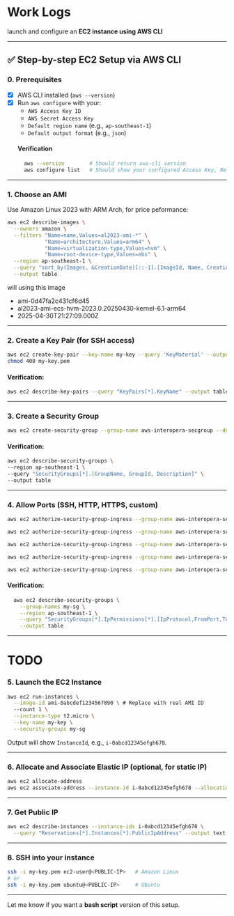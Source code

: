 # **Work Logs** 
launch and configure an **EC2 instance using AWS CLI**

---

## ✅ Step-by-step EC2 Setup via AWS CLI

### **0. Prerequisites**
- [x] AWS CLI installed (`aws --version`)
- [x] Run `aws configure` with your:
  - `AWS Access Key ID`
  - `AWS Secret Access Key`
  - `Default region name` (e.g., `ap-southeast-1`)
  - `Default output format` (e.g., `json`)
  #### Verification 
  ```bash
    aws --version        # Should return aws-cli version
    aws configure list   # Should show your configured Access Key, Region, etc.
  ```
---

### **1. Choose an AMI**
Use Amazon Linux 2023 with ARM Arch, for price peformance:

  ```bash
  aws ec2 describe-images \
    --owners amazon \
    --filters "Name=name,Values=al2023-ami-*" \
              "Name=architecture,Values=arm64" \
              "Name=virtualization-type,Values=hvm" \
              "Name=root-device-type,Values=ebs" \
    --region ap-southeast-1 \
    --query "sort_by(Images, &CreationDate)[::-1].[ImageId, Name, CreationDate]" \
    --output table
  ```
  will using this image
  - ami-0d47fa2c431cf6d45
  - al2023-ami-ecs-hvm-2023.0.20250430-kernel-6.1-arm64
  - 2025-04-30T21:27:09.000Z
---

### **2. Create a Key Pair (for SSH access)**
```bash
aws ec2 create-key-pair --key-name my-key --query 'KeyMaterial' --output text > my-key.pem
chmod 400 my-key.pem
```
#### Verification:
  ```bash
  aws ec2 describe-key-pairs --query "KeyPairs[*].KeyName" --output table
  ```
---

### **3. Create a Security Group**
  ```bash
  aws ec2 create-security-group --group-name aws-interopera-secgroup --description "Allow SSH and web traffic"
  ```
#### Verification:
  ```bash
  aws ec2 describe-security-groups \
  --region ap-southeast-1 \
  --query "SecurityGroups[*].[GroupName, GroupId, Description]" \
  --output table
  ```
---
### **4. Allow Ports (SSH, HTTP, HTTPS, custom)**
```bash
aws ec2 authorize-security-group-ingress --group-name aws-interopera-secgroup --protocol tcp --port 22 --cidr 0.0.0.0/0

aws ec2 authorize-security-group-ingress --group-name aws-interopera-secgroup --protocol tcp --port 80 --cidr 0.0.0.0/0

aws ec2 authorize-security-group-ingress --group-name aws-interopera-secgroup --protocol tcp --port 443 --cidr 0.0.0.0/0

aws ec2 authorize-security-group-ingress --group-name aws-interopera-secgroup --protocol tcp --port 8000 --cidr 0.0.0.0/0

aws ec2 authorize-security-group-ingress --group-name aws-interopera-secgroup --protocol tcp --port 3000 --cidr 0.0.0.0/0
```
#### Verification:
```bash
  aws ec2 describe-security-groups \
    --group-names my-sg \
    --region ap-southeast-1 \
    --query "SecurityGroups[*].IpPermissions[*].[IpProtocol,FromPort,ToPort,IpRanges[*].CidrIp]" \
    --output table
```

---
# TODO
### **5. Launch the EC2 Instance**
```bash
aws ec2 run-instances \
  --image-id ami-0abcdef1234567890 \ # Replace with real AMI ID
  --count 1 \
  --instance-type t2.micro \
  --key-name my-key \
  --security-groups my-sg
```

Output will show `InstanceId`, e.g., `i-0abcd12345efgh678`.

---

### **6. Allocate and Associate Elastic IP (optional, for static IP)**
```bash
aws ec2 allocate-address
aws ec2 associate-address --instance-id i-0abcd12345efgh678 --allocation-id eipalloc-xxxxxxxx
```

---

### **7. Get Public IP**
```bash
aws ec2 describe-instances --instance-ids i-0abcd12345efgh678 \
  --query "Reservations[*].Instances[*].PublicIpAddress" --output text
```

---

### **8. SSH into your instance**
```bash
ssh -i my-key.pem ec2-user@<PUBLIC-IP>   # Amazon Linux
# or
ssh -i my-key.pem ubuntu@<PUBLIC-IP>     # Ubuntu
```

---

Let me know if you want a **bash script** version of this setup.
